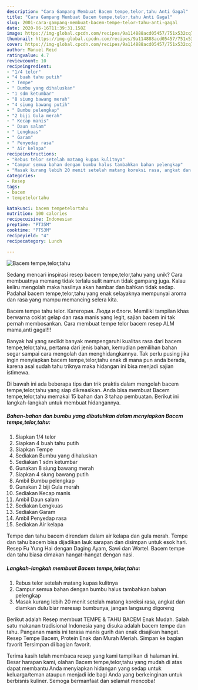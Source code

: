 ```yaml
---
description: "Cara Gampang Membuat Bacem tempe,telor,tahu Anti Gagal"
title: "Cara Gampang Membuat Bacem tempe,telor,tahu Anti Gagal"
slug: 2001-cara-gampang-membuat-bacem-tempe-telor-tahu-anti-gagal
date: 2020-06-16T11:39:31.158Z
image: https://img-global.cpcdn.com/recipes/9a114888acd05457/751x532cq70/bacem-tempetelortahu-foto-resep-utama.jpg
thumbnail: https://img-global.cpcdn.com/recipes/9a114888acd05457/751x532cq70/bacem-tempetelortahu-foto-resep-utama.jpg
cover: https://img-global.cpcdn.com/recipes/9a114888acd05457/751x532cq70/bacem-tempetelortahu-foto-resep-utama.jpg
author: Manuel Reid
ratingvalue: 4.7
reviewcount: 10
recipeingredient:
- "1/4 telor"
- "4 buah tahu putih"
- " Tempe"
- " Bumbu yang dihaluskan"
- "1 sdm ketumbar"
- "8 siung bawang merah"
- "4 siung bawang putih"
- " Bumbu pelengkap"
- "2 biji Gula merah"
- " Kecap manis"
- " Daun salam"
- " Lengkuas"
- " Garam"
- " Penyedap rasa"
- " Air kelapa"
recipeinstructions:
- "Rebus telor setelah matang kupas kulitnya"
- "Campur semua bahan dengan bumbu halus tambahkan bahan pelengkap"
- "Masak kurang lebih 20 menit setelah matang koreksi rasa, angkat dan diamkan dulu biar meresap bumbunya, jangan langsung digoreng"
categories:
- Resep
tags:
- bacem
- tempetelortahu

katakunci: bacem tempetelortahu 
nutrition: 100 calories
recipecuisine: Indonesian
preptime: "PT35M"
cooktime: "PT53M"
recipeyield: "4"
recipecategory: Lunch

---
```



![Bacem tempe,telor,tahu](https://img-global.cpcdn.com/recipes/9a114888acd05457/751x532cq70/bacem-tempetelortahu-foto-resep-utama.jpg)

Sedang mencari inspirasi resep bacem tempe,telor,tahu yang unik? Cara membuatnya memang tidak terlalu sulit namun tidak gampang juga. Kalau keliru mengolah maka hasilnya akan hambar dan bahkan tidak sedap. Padahal bacem tempe,telor,tahu yang enak selayaknya mempunyai aroma dan rasa yang mampu memancing selera kita.

Bacem tempe tahu telor. Категория. Люди и блоги. Memiliki tampilan khas berwarna coklat gelap dan rasa manis yang legit, sajian bacem ini tak pernah membosankan. Cara membuat tempe telor bacem resep ALM mama,anti gagal!!!

Banyak hal yang sedikit banyak mempengaruhi kualitas rasa dari bacem tempe,telor,tahu, pertama dari jenis bahan, kemudian pemilihan bahan segar sampai cara mengolah dan menghidangkannya. Tak perlu pusing jika ingin menyiapkan bacem tempe,telor,tahu enak di mana pun anda berada, karena asal sudah tahu triknya maka hidangan ini bisa menjadi sajian istimewa.


Di bawah ini ada beberapa tips dan trik praktis dalam mengolah bacem tempe,telor,tahu yang siap dikreasikan. Anda bisa membuat Bacem tempe,telor,tahu memakai 15 bahan dan 3 tahap pembuatan. Berikut ini langkah-langkah untuk membuat hidangannya.

<!--inarticleads1-->

##### Bahan-bahan dan bumbu yang dibutuhkan dalam menyiapkan Bacem tempe,telor,tahu:

1. Siapkan 1/4 telor
1. Siapkan 4 buah tahu putih
1. Siapkan  Tempe
1. Sediakan  Bumbu yang dihaluskan
1. Sediakan 1 sdm ketumbar
1. Gunakan 8 siung bawang merah
1. Siapkan 4 siung bawang putih
1. Ambil  Bumbu pelengkap
1. Gunakan 2 biji Gula merah
1. Sediakan  Kecap manis
1. Ambil  Daun salam
1. Sediakan  Lengkuas
1. Sediakan  Garam
1. Ambil  Penyedap rasa
1. Sediakan  Air kelapa


Tempe dan tahu bacem direndam dalam air kelapa dan gula merah. Tempe dan tahu bacem bisa dijadikan lauk sarapan dan disimpan untuk esok hari. Resep Fu Yung Hai dengan Daging Ayam, Sawi dan Wortel. Bacem tempe dan tahu biasa dimakan hangat-hangat dengan nasi. 

<!--inarticleads2-->

##### Langkah-langkah membuat Bacem tempe,telor,tahu:

1. Rebus telor setelah matang kupas kulitnya
1. Campur semua bahan dengan bumbu halus tambahkan bahan pelengkap
1. Masak kurang lebih 20 menit setelah matang koreksi rasa, angkat dan diamkan dulu biar meresap bumbunya, jangan langsung digoreng


Berikut adalah Resep membuat TEMPE &amp; TAHU BACEM Enak Mudah. Salah satu makanan tradisional Indonesia yang disuka adalah bacem tempe dan tahu. Panganan manis ini terasa manis gurih dan enak disajikan hangat. Resep Tempe Bacem, Protein Enak dan Murah Meriah. Simpan ke bagian favorit Tersimpan di bagian favorit. 

Terima kasih telah membaca resep yang kami tampilkan di halaman ini. Besar harapan kami, olahan Bacem tempe,telor,tahu yang mudah di atas dapat membantu Anda menyiapkan hidangan yang sedap untuk keluarga/teman ataupun menjadi ide bagi Anda yang berkeinginan untuk berbisnis kuliner. Semoga bermanfaat dan selamat mencoba!
